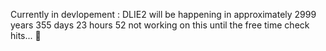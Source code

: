 Currently in devlopement : DLIE2 will be happening in approximately 2999 years 355 days 23 hours 52 
not working on this until the free time check hits... 😤
